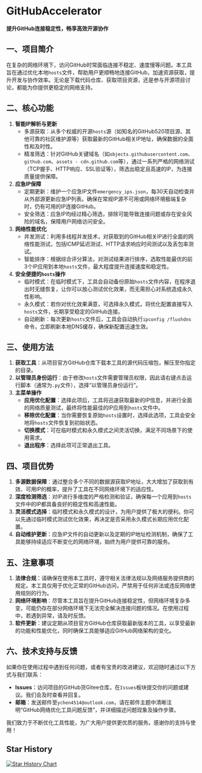 # GitHubAccelerator

**提升GitHub连接稳定性，畅享高效开源协作**

## 一、项目简介
在复杂的网络环境下，访问GitHub时常面临连接不稳定、速度慢等问题。本工具旨在通过优化本地`hosts`文件，帮助用户更顺畅地连接GitHub，加速资源获取，提升开发与协作效率。无论是下载代码仓库、获取项目资源，还是参与开源项目讨论，都能为你提供更稳定的网络支持。

## 二、核心功能
1. **智能IP解析与更新**
    - 多源获取：从多个权威的开源`hosts`源（如知名的GitHub520项目源、其他可靠的社区维护源等）获取最新的GitHub相关IP地址，确保数据的全面性和及时性。
    - 精准筛选：针对GitHub关键域名（如`objects.githubusercontent.com`、`github.com`、`assets - cdn.github.com`等），通过一系列严格的网络测试（TCP握手、HTTP响应、SSL验证等），筛选出稳定且高速的IP，为连接质量提供保障。
2. **应急IP保障**
    - 定期更新：维护一个应急IP文件`emergency_ips.json`，每30天自动检查并从外部源更新应急IP列表。确保在常规IP源不可用或网络环境极端复杂时，仍有可用的IP连接GitHub。
    - 安全筛选：应急IP均经过精心筛选，排除可能导致连接问题或存在安全风险的域名，保障用户网络访问安全。
3. **网络性能优化**
    - 并发测试：利用多线程并发技术，对获取到的GitHub相关IP进行全面的网络性能测试，包括ICMP延迟测试、HTTP请求响应时间测试以及丢包率测试。
    - 智能排序：根据综合评分算法，对测试结果进行排序，选取性能最优的前3个IP应用到本地`hosts`文件，最大程度提升连接速度和稳定性。
4. **安全便捷的`hosts`操作**
    - 临时模式：在临时模式下，工具会自动备份原始`hosts`文件内容，在程序退出时无缝恢复，让你可以放心测试优化效果，而无需担心对系统造成永久性影响。
    - 永久模式：若你对优化效果满意，可选择永久模式，将优化配置直接写入`hosts`文件，长期享受稳定的GitHub连接。
    - 自动刷新：每次更新`hosts`文件后，工具会自动执行`ipconfig /flushdns`命令，立即刷新本地DNS缓存，确保新配置迅速生效。

## 三、使用方法
1. **获取工具**：从项目官方GitHub仓库下载本工具的源代码压缩包，解压至你指定的目录。
2. **以管理员身份运行**：由于修改`hosts`文件需要管理员权限，因此请右键点击运行脚本（通常为`.py`文件），选择“以管理员身份运行”。
3. **主菜单操作**
    - **应用优化配置**：选择此项后，工具将迅速获取最新的IP信息，并进行全面的网络质量测试，最终将性能最佳的IP应用到`hosts`文件中。
    - **移除优化配置**：当你需要恢复原始`hosts`设置时，选择此选项，工具会安全地将`hosts`文件恢复到初始状态。
    - **切换模式**：可在临时模式和永久模式之间灵活切换，满足不同场景下的使用需求。
    - **退出程序**：选择此项可正常退出工具。

## 四、项目优势
1. **多源数据保障**：通过整合多个不同的数据源获取IP地址，大大增加了获取到有效、可用IP的概率，提升了工具在不同网络环境下的适应性。
2. **深度检测筛选**：对IP进行多维度的严格检测和验证，确保每一个应用到`hosts`文件中的IP都具备良好的稳定性和高速性能。
3. **灵活模式选择**：临时模式和永久模式的设计，为用户提供了极大的便利。你可以先通过临时模式测试优化效果，再决定是否采用永久模式长期应用优化配置。
4. **自动维护更新**：应急IP文件的自动更新以及定期的IP地址检测机制，确保了工具能够持续适应不断变化的网络环境，始终为用户提供可靠的服务。

## 五、注意事项
1. **法律合规**：请确保在使用本工具时，遵守相关法律法规以及网络服务提供商的规定。本工具仅用于优化正常的GitHub访问，严禁用于任何非法或违反网络使用规则的行为。
2. **网络环境影响**：尽管本工具旨在提升GitHub连接稳定性，但网络环境复杂多变，可能仍存在部分网络环境下无法完全解决连接问题的情况。在使用过程中，若遇到异常，请及时反馈。
3. **软件更新**：建议定期从项目官方GitHub仓库获取最新版本的工具，以享受最新的功能和性能优化，同时确保工具能够适应GitHub网络架构的变化。

## 六、技术支持与反馈
如果你在使用过程中遇到任何问题，或者有宝贵的改进建议，欢迎随时通过以下方式与我们联系：
- **Issues**：访问项目的GitHub货Gitee仓库，在`Issues`板块提交你的问题或建议。我们会及时查看并回复。
- **邮箱**：发送邮件至`ychen4514@outlook.com`，请在邮件主题中清晰注明“GitHub网络优化工具问题反馈”，并详细描述问题现象及操作步骤。

我们致力于不断优化工具性能，为广大用户提供更优质的服务。感谢你的支持与使用！ 

## Star History
[![Star History Chart](https://api.star-history.com/svg?repos=EveGlowLuna/GitHubAccelerator&type=Date)](https://star-history.com/#EveGlowLuna/GitHubAccelerator&Date) 
